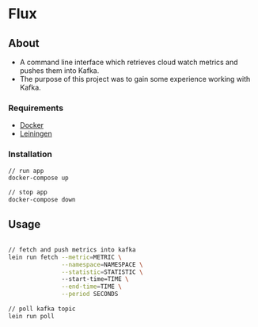 # Flux

## About
* A command line interface which retrieves cloud watch metrics and pushes them into Kafka.
* The purpose of this project was to gain some experience working with Kafka. 

### Requirements
* [Docker](https://www.docker.com/) 
* [Leiningen](https://leiningen.org/)

### Installation
```bash
// run app
docker-compose up

// stop app
docker-compose down
```

## Usage
```bash

// fetch and push metrics into kafka
lein run fetch --metric=METRIC \
               --namespace=NAMESPACE \
               --statistic=STATISTIC \ 
               --start-time=TIME \
               --end-time=TIME \
               --period SECONDS
               
// poll kafka topic
lein run poll
```
